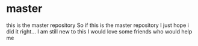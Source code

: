 # master
this is the master repository
So if this is the master repository I just hope i did it right... I am still new to this
I would love some friends who would help me
